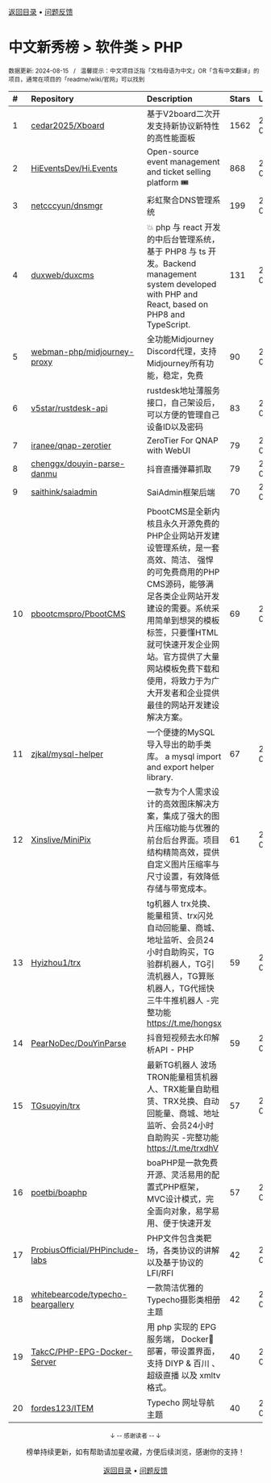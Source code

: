<a href="https://gitee.com/GrowingGit/GitHub-Chinese-Top-Charts#github中文排行榜">返回目录</a> • <a href="/content/docs/feedback.md">问题反馈</a>

# 中文新秀榜 > 软件类 > PHP
<sub>数据更新: 2024-08-15&nbsp;&nbsp;&nbsp;/&nbsp;&nbsp;&nbsp;温馨提示：中文项目泛指「文档母语为中文」OR「含有中文翻译」的项目，通常在项目的「readme/wiki/官网」可以找到</sub>

|#|Repository|Description|Stars|Updated|Created|
|:-|:-|:-|:-|:-|:-|
|1|[cedar2025/Xboard](https://github.com/cedar2025/Xboard)|基于V2board二次开发支持新协议新特性的高性能面板|1562|2024-08-09|2023-11-14|
|2|[HiEventsDev/Hi.Events](https://github.com/HiEventsDev/Hi.Events)|Open-source event management and ticket selling platform 🎟️|868|2024-08-11|2023-10-24|
|3|[netcccyun/dnsmgr](https://github.com/netcccyun/dnsmgr)|彩虹聚合DNS管理系统|199|2024-08-07|2024-04-03|
|4|[duxweb/duxcms](https://github.com/duxweb/duxcms)|💥  php 与 react 开发的中后台管理系统，基于 PHP8 与 ts 开发。Backend management system developed with PHP and React, based on PHP8 and TypeScript.|131|2024-08-06|2023-10-12|
|5|[webman-php/midjourney-proxy](https://github.com/webman-php/midjourney-proxy)|全功能Midjourney Discord代理，支持Midjourney所有功能，稳定，免费|90|2024-08-14|2024-03-12|
|6|[v5star/rustdesk-api](https://github.com/v5star/rustdesk-api)|rustdesk地址薄服务接口，自己架设后，可以方便的管理自己设备ID以及密码|83|2024-07-29|2023-08-26|
|7|[iranee/qnap-zerotier](https://github.com/iranee/qnap-zerotier)|ZeroTier For QNAP with WebUI|79|2024-04-11|2024-02-25|
|8|[chenggx/douyin-parse-danmu](https://github.com/chenggx/douyin-parse-danmu)|抖音直播弹幕抓取|79|2024-06-28|2023-09-26|
|9|[saithink/saiadmin](https://github.com/saithink/saiadmin)|SaiAdmin框架后端|70|2024-08-09|2024-01-20|
|10|[pbootcmspro/PbootCMS](https://github.com/pbootcmspro/PbootCMS)|PbootCMS是全新内核且永久开源免费的PHP企业网站开发建设管理系统，是一套高效、简洁、 强悍的可免费商用的PHP CMS源码，能够满足各类企业网站开发建设的需要。系统采用简单到想哭的模板标签，只要懂HTML就可快速开发企业网站。官方提供了大量网站模板免费下载和使用，将致力于为广大开发者和企业提供最佳的网站开发建设解决方案。|69|2024-08-01|2023-12-22|
|11|[zjkal/mysql-helper](https://github.com/zjkal/mysql-helper)|一个便捷的MySQL导入导出的助手类库。 a mysql import and export helper library.|67|2024-06-14|2023-09-01|
|12|[Xinslive/MiniPix](https://github.com/Xinslive/MiniPix)|一款专为个人需求设计的高效图床解决方案，集成了强大的图片压缩功能与优雅的前台后台界面。项目结构精简高效，提供自定义图片压缩率与尺寸设置，有效降低存储与带宽成本。|61|2024-08-05|2024-06-30|
|13|[Hyizhou1/trx](https://github.com/Hyizhou1/trx)|tg机器人 trx兑换、能量租赁、trx闪兑自动回能量、商城、地址监听、会员24小时自助购买，TG验群机器人，TG引流机器人，TG算账机器人，TG代摇快三牛牛推机器人 -完整功能 https://t.me/hongsx|59|2024-05-23|2024-02-19|
|14|[PearNoDec/DouYinParse](https://github.com/PearNoDec/DouYinParse)|抖音短视频去水印解析API - PHP|59|2024-02-28|2023-09-06|
|15|[TGsuoyin/trx](https://github.com/TGsuoyin/trx)|最新TG机器人 波场TRON能量租赁机器人、TRX能量自助租赁、TRX兑换、自动回能量、商城、地址监听、会员24小时自助购买 -完整功能 https://t.me/trxdhV|57|2024-07-08|2024-01-20|
|16|[poetbi/boaphp](https://github.com/poetbi/boaphp)|boaPHP是一款免费开源、灵活易用的配置式PHP框架，MVC设计模式，完全面向对象，易学易用、便于快速开发|57|2024-06-26|2023-10-08|
|17|[ProbiusOfficial/PHPinclude-labs](https://github.com/ProbiusOfficial/PHPinclude-labs)|PHP文件包含类靶场，各类协议的讲解以及基于协议的LFI/RFI|42|2024-08-07|2024-07-28|
|18|[whitebearcode/typecho-beargallery](https://github.com/whitebearcode/typecho-beargallery)|一款简洁优雅的Typecho摄影类相册主题|42|2024-07-22|2024-04-10|
|19|[TakcC/PHP-EPG-Docker-Server](https://github.com/TakcC/PHP-EPG-Docker-Server)|用 php 实现的 EPG 服务端， Docker🐳 部署，带设置界面，支持 DIYP & 百川 、 超级直播 以及 xmltv 格式。|40|2024-08-14|2024-07-10|
|20|[fordes123/ITEM](https://github.com/fordes123/ITEM)|Typecho 网址导航主题|40|2024-05-11|2024-02-22|

<div align="center">
    <p><sub>↓ -- 感谢读者 -- ↓</sub></p>
    榜单持续更新，如有帮助请加星收藏，方便后续浏览，感谢你的支持！
</div>

<br/>

<div align="center"><a href="https://gitee.com/GrowingGit/GitHub-Chinese-Top-Charts#github中文排行榜">返回目录</a> • <a href="/content/docs/feedback.md">问题反馈</a></div>

